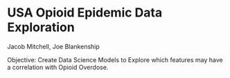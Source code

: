 # USA Opioid Epidemic Data Exploration
Jacob Mitchell, Joe Blankenship

Objective: Create Data Science Models to Explore which features may have a correlation with Opioid Overdose. 
